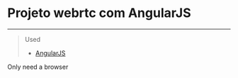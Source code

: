 # Projeto webrtc com AngularJS

-----

> Used
> - [AngularJS](https://angularjs.org/)


Only need a browser


